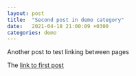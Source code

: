 ```yaml
---
layout: post
title:  "Second post in demo category"
date:   2021-04-18 21:00:09 +0300
categories: demo
---
```


Another post to test linking between pages

The [link to first post](2021-04-18-first-post.md)
